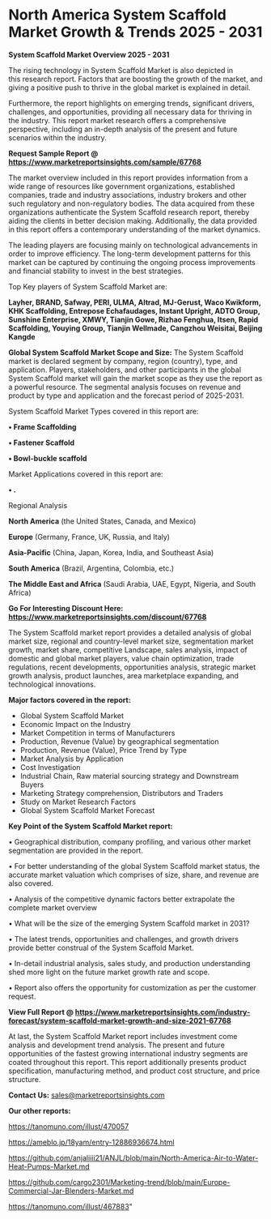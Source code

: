 # North America System Scaffold Market Growth & Trends 2025 - 2031

<Strong> System Scaffold Market Overview 2025 - 2031</strong>

The rising technology in System Scaffold Market is also depicted in this research report. Factors that are boosting the growth of the market, and giving a positive push to thrive in the global market is explained in detail.

Furthermore, the report highlights on emerging trends, significant drivers, challenges, and opportunities, providing all necessary data for thriving in the industry. This report market research offers a comprehensive perspective, including an in-depth analysis of the present and future scenarios within the industry.

<strong>Request Sample Report @ <a href=https://www.marketreportsinsights.com/sample/67768>https://www.marketreportsinsights.com/sample/67768</a></strong>

The market overview included in this report provides information from a wide range of resources like government organizations, established companies, trade and industry associations, industry brokers and other such regulatory and non-regulatory bodies. The data acquired from these organizations authenticate the System Scaffold research report, thereby aiding the clients in better decision making. Additionally, the data provided in this report offers a contemporary understanding of the market dynamics.

The leading players are focusing mainly on technological advancements in order to improve efficiency. The long-term development patterns for this market can be captured by continuing the ongoing process improvements and financial stability to invest in the best strategies.

Top Key players of System Scaffold Market are:

<strong>Layher, BRAND, Safway, PERI, ULMA, Altrad, MJ-Gerust, Waco Kwikform, KHK Scaffolding, Entrepose Echafaudages, Instant Upright, ADTO Group, Sunshine Enterprise, XMWY, Tianjin Gowe, Rizhao Fenghua, Itsen, Rapid Scaffolding, Youying Group, Tianjin Wellmade, Cangzhou Weisitai, Beijing Kangde</strong>

<strong><b>Global System Scaffold Market Scope and Size:</b></strong>
The System Scaffold market is declared segment by company, region (country), type, and application. Players, stakeholders, and other participants in the global System Scaffold market will gain the market scope as they use the report as a powerful resource. The segmental analysis focuses on revenue and product by type and application and the forecast period of 2025-2031.

System Scaffold Market Types covered in this report are:

<strong>• Frame Scaffolding

• Fastener Scaffold

• Bowl-buckle scaffold</strong>

Market Applications covered in this report are:

<strong>• .</strong> 

Regional Analysis

<strong>North America</strong> (the United States, Canada, and Mexico)

<strong>Europe</strong> (Germany, France, UK, Russia, and Italy)

<strong>Asia-Pacific</strong> (China, Japan, Korea, India, and Southeast Asia)

<strong>South America</strong> (Brazil, Argentina, Colombia, etc.)

<strong>The Middle East and Africa</strong> (Saudi Arabia, UAE, Egypt, Nigeria, and South Africa)

<strong>Go For Interesting Discount Here: <a href=https://www.marketreportsinsights.com/discount/67768>https://www.marketreportsinsights.com/discount/67768</a></strong>

The System Scaffold market report provides a detailed analysis of global market size, regional and country-level market size, segmentation market growth, market share, competitive Landscape, sales analysis, impact of domestic and global market players, value chain optimization, trade regulations, recent developments, opportunities analysis, strategic market growth analysis, product launches, area marketplace expanding, and technological innovations.

<strong><b>Major factors covered in the report:</b></strong>
<ul>
  <li>Global System Scaffold Market </li>
  <li>Economic Impact on the Industry</li>
  <li>Market Competition in terms of Manufacturers</li>
  <li>Production, Revenue (Value) by geographical segmentation</li>
  <li>Production, Revenue (Value), Price Trend by Type</li>
  <li>Market Analysis by Application</li>
  <li>Cost Investigation</li>
  <li>Industrial Chain, Raw material sourcing strategy and Downstream Buyers</li>
  <li>Marketing Strategy comprehension, Distributors and Traders</li>
  <li>Study on Market Research Factors</li>
  <li>Global System Scaffold Market Forecast</li>
</ul>

<strong><b>Key Point of the System Scaffold Market report:</b></strong>

• Geographical distribution, company profiling, and various other market segmentation are provided in the report.

• For better understanding of the global System Scaffold market status, the accurate market valuation which comprises of size, share, and revenue are also covered.

• Analysis of the competitive dynamic factors better extrapolate the complete market overview

• What will be the size of the emerging System Scaffold market in 2031?

• The latest trends, opportunities and challenges, and growth drivers provide better construal of the System Scaffold Market.

• In-detail industrial analysis, sales study, and production understanding shed more light on the future market growth rate and scope.

• Report also offers the opportunity for customization as per the customer request.

<strong><b>View Full Report @ <a href=https://www.marketreportsinsights.com/industry-forecast/system-scaffold-market-growth-and-size-2021-67768>https://www.marketreportsinsights.com/industry-forecast/system-scaffold-market-growth-and-size-2021-67768</a></b></strong>


At last, the System Scaffold Market report includes investment come analysis and development trend analysis. The present and future opportunities of the fastest growing international industry segments are coated throughout this report. This report additionally presents product specification, manufacturing method, and product cost structure, and price structure.

<strong>Contact Us:</strong>
sales@marketreportsinsights.com

<strong>Our other reports:</strong>

<a href=https://tanomuno.com/illust/470057>https://tanomuno.com/illust/470057</a>

<a href=https://ameblo.jp/18yam/entry-12886936674.html>https://ameblo.jp/18yam/entry-12886936674.html</a>

<a href=https://github.com/anjaliiii21/ANJL/blob/main/North-America-Air-to-Water-Heat-Pumps-Market.md>https://github.com/anjaliiii21/ANJL/blob/main/North-America-Air-to-Water-Heat-Pumps-Market.md</a>

<a href=https://github.com/cargo2301/Marketing-trend/blob/main/Europe-Commercial-Jar-Blenders-Market.md>https://github.com/cargo2301/Marketing-trend/blob/main/Europe-Commercial-Jar-Blenders-Market.md</a>

<a href=https://tanomuno.com/illust/467883>https://tanomuno.com/illust/467883</a>"
